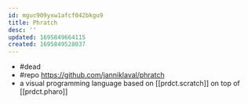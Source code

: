 ```yaml
---
id: mguc909yxw1afcf042bkgu9
title: Phratch
desc: ''
updated: 1695849664115
created: 1695849528037
---
```


- #dead
- #repo https://github.com/janniklaval/phratch
- a visual programming language based on [[prdct.scratch]] on top of [[prdct.pharo]]